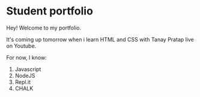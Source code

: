 # Student portfolio

Hey! Welcome to my portfolio. 

It's coming up tomorrow when i learn HTML and CSS with Tanay Pratap live on Youtube.

For now, I know:

1. Javascript
1. NodeJS
1. Repl.it
1. CHALK


